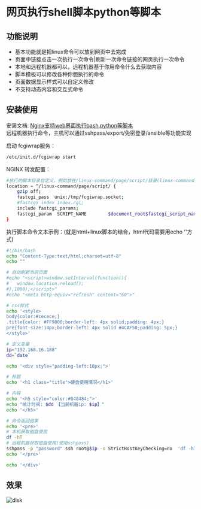 
# 网页执行shell脚本python等脚本

## 功能说明
- 基本功能就是把linux命令可以放到网页中去完成
- 页面中链接点击一次执行一次命令|刷新一次命令链接的网页执行一次命令
- 本地和远程机器都可以，远程机器基于你用命令什么去获取内容
- 脚本模板可以修改各种你想执行的命令
- 页面数据显示样式可以自定义修改
- 不支持动态内容和交互式命令

## 安装使用
安装文档: [Nginx支持web界面执行bash.python等脚本](https://me.jinchuang.org/archives/114.html)  
远程机器执行命令，主机可以通过sshpass/export/免密登录/ansible等功能实现


启动 fcgiwrap服务：
```bash
/etc/init.d/fcgiwrap start
```

NGINX 转发配置：
```bash
#执行的脚本目录自定义，例如放在/linux-command/page/script/目录(linux-command为根目录)
location ~ ^/linux-command/page/script/ {
	gzip off;
	fastcgi_pass  unix:/tmp/fcgiwrap.socket;
	#fastcgi_index index.cgi;
	include fastcgi_params;
	fastcgi_param  SCRIPT_NAME        $document_root$fastcgi_script_name;
}

```
执行脚本命令文本示例：(就是html+linux脚本的结合，html代码需要用echo ''方式)
```bash
#!/bin/bash
echo "Content-Type:text/html;charset=utf-8"
echo "" 

# 自动刷新当前页面
#echo "<script>window.setInterval(function(){
#	window.location.reload();
#},1000);</script>"
#echo "<meta http-equiv="refresh" content="60">"

# css样式
echo '<style>
body{color:#cecece;}
.title{color: #FF9800;border-left: 4px solid;padding: 4px;}
pre{font-size:14px;border-left: 4px solid #4CAF50;padding: 5px;}
</style>'

# 定义变量
ip="192.168.16.188"
dd=`date`

echo '<div style="padding-left:10px;">'

# 标题
echo '<h1 class="title">硬盘使用情况</h1>'

# 内容
echo '<h5 style="color:#848484;">'
echo "统计时间: $dd 【当前机器ip: $ip】"
echo '</h5>'

# 命令返回结果
echo '<pre>'
# 本机获取磁盘使用
df -hT
# 远程机器获取磁盘使用(使用sshpass)
sshpass -p "password" ssh root@$ip -o StrictHostKeyChecking=no  'df -hT'
echo '</pre>'

echo '</div>'
```
## 效果
![disk](https://me.jinchuang.org/usr/uploads/2020/12/59793653.png)
